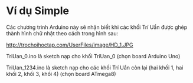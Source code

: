 Ví dụ Simple
=============

Các chương trình Arduino này sẽ nhận biết khi các khối Trí Uẩn được ghép thành hình chữ nhật theo cách trong hình sau:

http://trochoihoctap.com/UserFiles/image/HD_1.JPG



TriUan_0.ino là sketch nạp cho khối TriUan_0 (chọn board Arduino Uno)

TriUan_1234.ino là sketch nạp cho các khối Trí Uẩn còn lại (hai khối 1, hai khối 2, khối 3, khối 4) (chọn board ATmega8)




